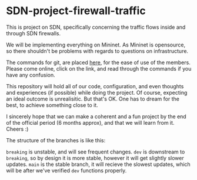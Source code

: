 # SDN-project-firewall-traffic

This is project on SDN, specifically concerning the traffic flows inside and through SDN firewalls.

We will be implementing everything on Mininet. As Mininet is opensource, so there shouldn't be problems with regards to questions on infrastructure.

The commands for git, are placed [here](./git-help.md), for the ease of use of the members. Please come online, click on the link, and read through the commands if you have any confusion.

This repository will hold all of our code, configuration, and even thoughts and experiences (if possible) while doing the project. Of course, expecting an ideal outcome is unrealisitic. But that's OK. One has to dream for the best, to achieve something close to it.

I sincerely hope that we can make a coherent and a fun project by the end of the official period (6 months approx), and that we will learn from it. Cheers :) 

The structure of the branches is like this:

`breaking` is unstable, and will see frequent changes.
`dev` is downstream to `breaking`, so by design it is more stable, however it will get slightly slower updates.
`main` is the stable branch, it will recieve the slowest updates, which will be after we've verified `dev` functions properly.


